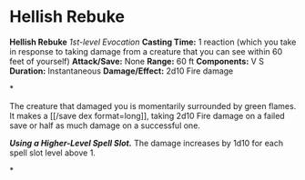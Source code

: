 # Hellish Rebuke

**Hellish Rebuke**
_1st-level Evocation_
**Casting Time:** 1 reaction (which you take in response to taking damage from a creature that you can see within 60 feet of yourself)
**Attack/Save:** None
**Range:** 60 ft
**Components:** V S
**Duration:** Instantaneous
**Damage/Effect:** 2d10 Fire damage

*<p>The creature that damaged you is momentarily surrounded by green flames. It makes a [[/save dex format=long]], taking 2d10 Fire damage on a failed save or half as much damage on a successful one.

***Using a Higher-Level Spell Slot.*** The damage increases by 1d10 for each spell slot level above 1.</p>*